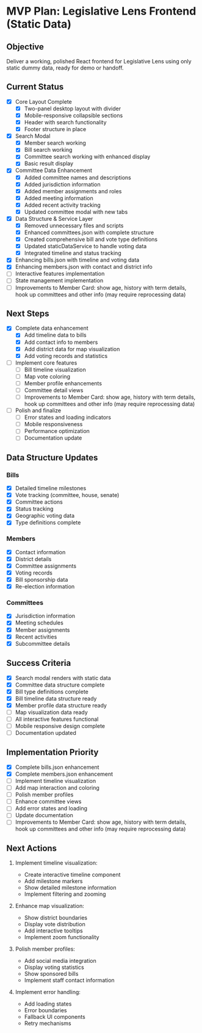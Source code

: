 # MVP Plan: Legislative Lens Frontend (Static Data)

## Objective
Deliver a working, polished React frontend for Legislative Lens using only static dummy data, ready for demo or handoff.

## Current Status
- [x] Core Layout Complete
  - [x] Two-panel desktop layout with divider
  - [x] Mobile-responsive collapsible sections
  - [x] Header with search functionality
  - [x] Footer structure in place

- [x] Search Modal
  - [x] Member search working
  - [x] Bill search working
  - [x] Committee search working with enhanced display
  - [x] Basic result display

- [x] Committee Data Enhancement
  - [x] Added committee names and descriptions
  - [x] Added jurisdiction information
  - [x] Added member assignments and roles
  - [x] Added meeting information
  - [x] Added recent activity tracking
  - [x] Updated committee modal with new tabs

- [x] Data Structure & Service Layer
  - [x] Removed unnecessary files and scripts
  - [x] Enhanced committees.json with complete structure
  - [x] Created comprehensive bill and vote type definitions
  - [x] Updated staticDataService to handle voting data
  - [x] Integrated timeline and status tracking

- [x] Enhancing bills.json with timeline and voting data
- [x] Enhancing members.json with contact and district info
- [ ] Interactive features implementation
- [ ] State management implementation
- [ ] Improvements to Member Card: show age, history with term details, hook up committees and other info (may require reprocessing data)

## Next Steps
- [x] Complete data enhancement
  - [x] Add timeline data to bills
  - [x] Add contact info to members
  - [x] Add district data for map visualization
  - [x] Add voting records and statistics
- [ ] Implement core features
  - [ ] Bill timeline visualization
  - [ ] Map vote coloring
  - [ ] Member profile enhancements
  - [ ] Committee detail views
  - [ ] Improvements to Member Card: show age, history with term details, hook up committees and other info (may require reprocessing data)
- [ ] Polish and finalize
  - [ ] Error states and loading indicators
  - [ ] Mobile responsiveness
  - [ ] Performance optimization
  - [ ] Documentation update

## Data Structure Updates

### Bills
- [x] Detailed timeline milestones
- [x] Vote tracking (committee, house, senate)
- [x] Committee actions
- [x] Status tracking
- [x] Geographic voting data
- [x] Type definitions complete

### Members
- [x] Contact information
- [x] District details
- [x] Committee assignments
- [x] Voting records
- [x] Bill sponsorship data
- [x] Re-election information

### Committees
- [x] Jurisdiction information
- [x] Meeting schedules
- [x] Member assignments
- [x] Recent activities
- [x] Subcommittee details

## Success Criteria
- [x] Search modal renders with static data
- [x] Committee data structure complete
- [x] Bill type definitions complete
- [x] Bill timeline data structure ready
- [x] Member profile data structure ready
- [ ] Map visualization data ready
- [ ] All interactive features functional
- [ ] Mobile responsive design complete
- [ ] Documentation updated

## Implementation Priority
- [x] Complete bills.json enhancement
- [x] Complete members.json enhancement
- [ ] Implement timeline visualization
- [ ] Add map interaction and coloring
- [ ] Polish member profiles
- [ ] Enhance committee views
- [ ] Add error states and loading
- [ ] Update documentation
- [ ] Improvements to Member Card: show age, history with term details, hook up committees and other info (may require reprocessing data)

## Next Actions
1. Implement timeline visualization:
   - Create interactive timeline component
   - Add milestone markers
   - Show detailed milestone information
   - Implement filtering and zooming

2. Enhance map visualization:
   - Show district boundaries
   - Display vote distribution
   - Add interactive tooltips
   - Implement zoom functionality

3. Polish member profiles:
   - Add social media integration
   - Display voting statistics
   - Show sponsored bills
   - Implement staff contact information

4. Implement error handling:
   - Add loading states
   - Error boundaries
   - Fallback UI components
   - Retry mechanisms 